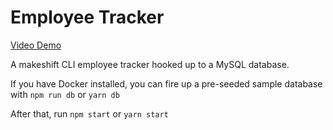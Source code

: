 # Employee Tracker

[Video Demo](https://youtu.be/iDKgJeaHl8g)

A makeshift CLI employee tracker hooked up to a MySQL database.

If you have Docker installed, you can fire up a pre-seeded sample database with `npm run db` or `yarn db`

After that, run `npm start` or `yarn start`
